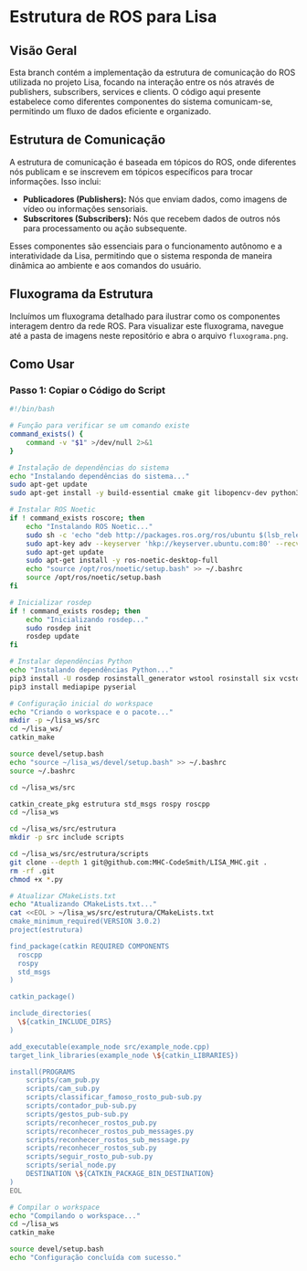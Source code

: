 # Estrutura de ROS para Lisa

## Visão Geral
Esta branch contém a implementação da estrutura de comunicação do ROS utilizada no projeto Lisa, focando na interação entre os nós através de publishers, subscribers, services e clients. O código aqui presente estabelece como diferentes componentes do sistema comunicam-se, permitindo um fluxo de dados eficiente e organizado.

## Estrutura de Comunicação
A estrutura de comunicação é baseada em tópicos do ROS, onde diferentes nós publicam e se inscrevem em tópicos específicos para trocar informações. Isso inclui:

- **Publicadores (Publishers):** Nós que enviam dados, como imagens de vídeo ou informações sensoriais.
- **Subscritores (Subscribers):** Nós que recebem dados de outros nós para processamento ou ação subsequente.

Esses componentes são essenciais para o funcionamento autônomo e a interatividade da Lisa, permitindo que o sistema responda de maneira dinâmica ao ambiente e aos comandos do usuário.

## Fluxograma da Estrutura
Incluímos um fluxograma detalhado para ilustrar como os componentes interagem dentro da rede ROS. Para visualizar este fluxograma, navegue até a pasta de imagens neste repositório e abra o arquivo `fluxograma.png`.

## Como Usar

### Passo 1: Copiar o Código do Script

```bash
#!/bin/bash

# Função para verificar se um comando existe
command_exists() {
    command -v "$1" >/dev/null 2>&1
}

# Instalação de dependências do sistema
echo "Instalando dependências do sistema..."
sudo apt-get update
sudo apt-get install -y build-essential cmake git libopencv-dev python3-pip

# Instalar ROS Noetic
if ! command_exists roscore; then
    echo "Instalando ROS Noetic..."
    sudo sh -c 'echo "deb http://packages.ros.org/ros/ubuntu $(lsb_release -sc) main" > /etc/apt/sources.list.d/ros-latest.list'
    sudo apt-key adv --keyserver 'hkp://keyserver.ubuntu.com:80' --recv-key C1CF6E31E6BADE8868B172B4F42ED6FBAB17C654
    sudo apt-get update
    sudo apt-get install -y ros-noetic-desktop-full
    echo "source /opt/ros/noetic/setup.bash" >> ~/.bashrc
    source /opt/ros/noetic/setup.bash
fi

# Inicializar rosdep
if ! command_exists rosdep; then
    echo "Inicializando rosdep..."
    sudo rosdep init
    rosdep update
fi

# Instalar dependências Python
echo "Instalando dependências Python..."
pip3 install -U rosdep rosinstall_generator wstool rosinstall six vcstools
pip3 install mediapipe pyserial

# Configuração inicial do workspace
echo "Criando o workspace e o pacote..."
mkdir -p ~/lisa_ws/src
cd ~/lisa_ws/
catkin_make

source devel/setup.bash
echo "source ~/lisa_ws/devel/setup.bash" >> ~/.bashrc
source ~/.bashrc

cd ~/lisa_ws/src

catkin_create_pkg estrutura std_msgs rospy roscpp
cd ~/lisa_ws

cd ~/lisa_ws/src/estrutura
mkdir -p src include scripts

cd ~/lisa_ws/src/estrutura/scripts
git clone --depth 1 git@github.com:MHC-CodeSmith/LISA_MHC.git .
rm -rf .git
chmod +x *.py

# Atualizar CMakeLists.txt
echo "Atualizando CMakeLists.txt..."
cat <<EOL > ~/lisa_ws/src/estrutura/CMakeLists.txt
cmake_minimum_required(VERSION 3.0.2)
project(estrutura)

find_package(catkin REQUIRED COMPONENTS
  roscpp
  rospy
  std_msgs
)

catkin_package()

include_directories(
  \${catkin_INCLUDE_DIRS}
)

add_executable(example_node src/example_node.cpp)
target_link_libraries(example_node \${catkin_LIBRARIES})

install(PROGRAMS
    scripts/cam_pub.py
    scripts/cam_sub.py
    scripts/classificar_famoso_rosto_pub-sub.py
    scripts/contador_pub-sub.py
    scripts/gestos_pub-sub.py
    scripts/reconhecer_rostos_pub.py
    scripts/reconhecer_rostos_pub_messages.py
    scripts/reconhecer_rostos_sub_message.py
    scripts/reconhecer_rostos_sub.py
    scripts/seguir_rosto_pub-sub.py
    scripts/serial_node.py
    DESTINATION \${CATKIN_PACKAGE_BIN_DESTINATION}
)
EOL

# Compilar o workspace
echo "Compilando o workspace..."
cd ~/lisa_ws
catkin_make

source devel/setup.bash
echo "Configuração concluída com sucesso."
